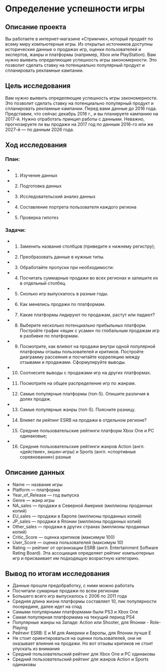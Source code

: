 # Определение успешности игры

## Описание проекта

Вы работаете в интернет-магазине «Стримчик», который продаёт по всему миру компьютерные игры. Из открытых источников доступны исторические данные о продажах игр, оценки пользователей и экспертов, жанры и платформы (например, Xbox или PlayStation). Вам нужно выявить определяющие успешность игры закономерности. Это позволит сделать ставку на потенциально популярный продукт и спланировать рекламные кампании.

## Цель исследования

Вам нужно выявить определяющие успешность игры закономерности. Это позволит сделать ставку на потенциально популярный продукт и спланировать рекламные кампании.
Перед вами данные до 2016 года. Представим, что сейчас декабрь 2016 г., и вы планируете кампанию на 2017-й. Нужно отработать принцип работы с данными. Неважно, прогнозируете ли вы продажи на 2017 год по данным 2016-го или же 2027-й — по данным 2026 года.

## Ход исследования

### План:
- 1) Изучение данных
- 2) Подготовка данных
- 3) Исследовательский анализ данных
- 4) Составление портрета пользователя каждого региона
- 5) Проверка гипотез
### Задачи:
- 1) Заменить названия столбцов (приведите к нижнему регистру);
- 2) Преобразовать данные в нужные типы. 
- 3) Обработайте пропуски при необходимости:
- 4) Посчитать суммарные продажи во всех регионах и запишите их в отдельный столбец.
- 5) Сколько игр выпускалось в разные годы. 
- 6) Как менялись продажи по платформам.
- 7) Какие платформы лидируют по продажам, растут или падают? 
- 8) Выберите несколько потенциально прибыльных платформ. Постройте график «ящик с усами» по глобальным продажам игр в разбивке по платформам.
- 9) Посмотрите, как влияют на продажи внутри одной популярной платформы отзывы пользователей и критиков. Постройте диаграмму рассеяния и посчитайте корреляцию между отзывами и продажами. Сформулируйте выводы.
- 10) Соотнесите выводы с продажами игр на других платформах.
- 11) Посмотрите на общее распределение игр по жанрам.
- 12) Самые популярные платформы (топ-5). Опишите различия в долях продаж.
- 13) Самые популярные жанры (топ-5). Поясните разницу.
- 14) Влияет ли рейтинг ESRB на продажи в отдельном регионе?
- 15) Средние пользовательские рейтинги платформ Xbox One и PC одинаковые;
- 16) Средние пользовательские рейтинги жанров Action (англ. «действие», экшен-игры) и Sports (англ. «спортивные соревнования») разные

## Описание данных
- Name — название игры
- Platform — платформа
- Year_of_Release — год выпуска
- Genre — жанр игры
- NA_sales — продажи в Северной Америке (миллионы проданных копий)
- EU_sales — продажи в Европе (миллионы проданных копий)
- JP_sales — продажи в Японии (миллионы проданных копий)
- Other_sales — продажи в других странах (миллионы проданных копий)
- Critic_Score — оценка критиков (максимум 100)
- User_Score — оценка пользователей (максимум 10)
- Rating — рейтинг от организации ESRB (англ. Entertainment Software Rating Board). Эта ассоциация определяет рейтинг компьютерных игр и присваивает им подходящую возрастную категорию.

## Вывод по итогам исследования
- Данные прошли предобработку, с ними можно работать
- Посчитали сумарные продажи по всем регионам
- Большего всего игр выпускалось с 2006 по 2011 года
- Средняя длина жизни платформы составляет 10, пик популярности посередине, далее идет на спад
- Самыми популярными платформами были PS3 и Xbox One
- Самая популярная платформама на текущий период PS4
- Популярные жанры на Западе: Action или Shooter, для Японии - Role-Playing
- Рейтинг ESRB: E и M для Америки и Европы, для Японии лучше Е
- Не стоит ориентироваться на оценки пользователей, они не оказывает влияния на продажи. Но вот отзывы критиков не стоит упускать из внимания
- Средний пользовательский рейтинг для Xbox One и PC одинаковы
- Средний пользовательский рейтинг для жанров Action и Sports одинаковы
